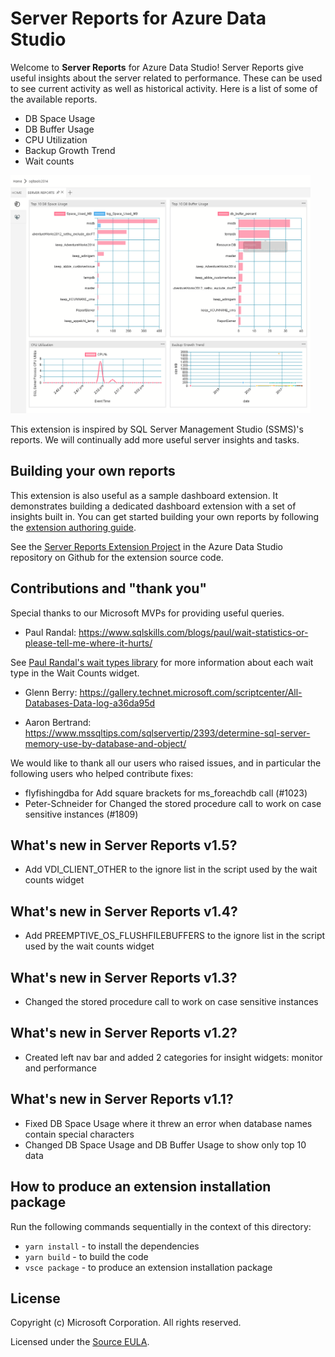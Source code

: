 # Server Reports for Azure Data Studio

Welcome to **Server Reports** for Azure Data Studio! Server Reports give useful insights about the server related to performance. These can be used to see current activity as well as historical activity. Here is a list of some of the available reports.

* DB Space Usage
* DB Buffer Usage
* CPU Utilization
* Backup Growth Trend
* Wait counts

<img src="https://github.com/Microsoft/azuredatastudio/raw/main/extensions/server-report/images/server_reports.png" alt="Server Reports" style="width:480px;"/>

This extension is inspired by SQL Server Management Studio (SSMS)'s reports. We will continually add more useful server insights and tasks.

## Building your own reports
This extension is also useful as a sample dashboard extension. It demonstrates building a dedicated dashboard extension with a set of insights built in. You can get started building your own reports by following the [extension authoring guide].

See the [Server Reports Extension Project] in the Azure Data Studio repository on Github for the extension source code.

[Server Reports Extension Project]:https://github.com/Microsoft/azuredatastudio/tree/main/extensions/server-report
[extension authoring guide]:https://github.com/Microsoft/azuredatastudio/wiki/Getting-started-with-Extensibility


## Contributions and "thank you"
Special thanks to our Microsoft MVPs for providing useful queries.
*	Paul Randal:
https://www.sqlskills.com/blogs/paul/wait-statistics-or-please-tell-me-where-it-hurts/

See [Paul Randal's wait types library] for more information about each wait type in the Wait Counts widget.

[Paul Randal's wait types library]:https://www.sqlskills.com/help/waits

*	Glenn Berry: https://gallery.technet.microsoft.com/scriptcenter/All-Databases-Data-log-a36da95d

*	Aaron Bertrand: https://www.mssqltips.com/sqlservertip/2393/determine-sql-server-memory-use-by-database-and-object/


We would like to thank all our users who raised issues, and in particular the following users who helped contribute fixes:
*	flyfishingdba for Add square brackets for ms_foreachdb call (#1023)
*	Peter-Schneider for Changed the stored procedure call to work on case sensitive instances (#1809)

## What's new in Server Reports v1.5?
* Add VDI_CLIENT_OTHER to the ignore list in the script used by the wait counts widget

## What's new in Server Reports v1.4?
* Add PREEMPTIVE_OS_FLUSHFILEBUFFERS to the ignore list in the script used by the wait counts widget

## What's new in Server Reports v1.3?
* Changed the stored procedure call to work on case sensitive instances

## What's new in Server Reports v1.2?
* Created left nav bar and added 2 categories for insight widgets: monitor and performance

## What's new in Server Reports v1.1?
* Fixed DB Space Usage where it threw an error when database names contain special characters
* Changed DB Space Usage and DB Buffer Usage to show only top 10 data

## How to produce an extension installation package
Run the following commands sequentially in the context of this directory:
- `yarn install` - to install the dependencies
- `yarn build` - to build the code
- `vsce package` - to produce an extension installation package

## License

Copyright (c) Microsoft Corporation. All rights reserved.

Licensed under the [Source EULA](https://raw.githubusercontent.com/Microsoft/azuredatastudio/main/LICENSE.txt).

